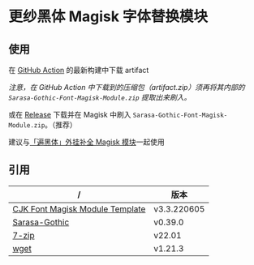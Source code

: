 # 更纱黑体 Magisk 字体替换模块

## 使用

在 [GitHub Action](https://github.com/Cccc-owo/Sarasa-Gothic-Magisk-Module/actions) 的最新构建中下载 artifact

*注意，在 GitHub Action 中下载到的压缩包（artifact.zip）须再将其内部的 ```Sarasa-Gothic-Font-Magisk-Module.zip``` 提取出来刷入。*

或在 [Release](https://github.com/Cccc-owo/Sarasa-Gothic-Magisk-Module/releases/latest) 下载并在 Magisk 中刷入 ```Sarasa-Gothic-Font-Magisk-Module.zip```。（推荐） 

建议与[「遍黑体」外挂补全 Magisk 模块](https://github.com/lxgw/Plangothic-magisk-module)一起使用

## 引用

|/|版本|
|-|-|
|[CJK Font Magisk Module Template](https://github.com/lxgw/advanced-cjk-font-magisk-module-template)|v3.3.220605|
|[Sarasa-Gothic](https://github.com/be5invis/Sarasa-Gothic)|v0.39.0|
|[7-zip](https://7-zip.org/)|v22.01|
|[wget](https://eternallybored.org/misc/wget/)|v1.21.3|
